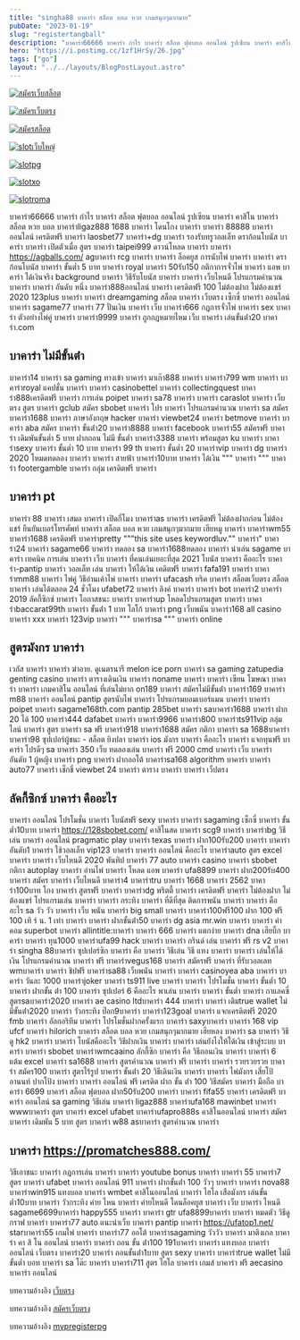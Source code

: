 ```yaml
---
title: "singha88 บาคาร่า สล็อต บอล หวย เกมสนุกๆมากมาย"
pubDate: "2023-01-19"
slug: "registertangball"
description: "บาคาร่า66666 บาคาร่า กําไร บาคาร่า สล็อต ฟุตบอล ออนไลน์ รูปเซียน บาคาร่า คาสิโน บาคาร่า สล็อต หวย บอล บาคาร่าligaz888 1688 บาคาร่า โดนโกง"
hero: "https://i.postimg.cc/1zf1HrSy/26.jpg"
tags: ["go"]
layout: "../../layouts/BlogPostLayout.astro"
---
```


<html lang="TH">

<head>
  
  <script type="application/ld+json">
    {
      "@context": "https://schema.org",
      "@type": "Article",
      "mainEntityOfPage": {
        "@type": "WebPage",
        "@id": "https://www.ourtask.org/posts/registertangball/"
      },
      "headline": "singha88 บาคาร่า สล็อต บอล หวย เกมสนุกๆมากมาย",
      "image": "https://i.postimg.cc/1zf1HrSy/26.jpg",  
      "InLanguage": "TH",    
      "description": "บาคาร่า66666 บาคาร่า กําไร บาคาร่า สล็อต ฟุตบอล ออนไลน์ รูปเซียน บาคาร่า คาสิโน บาคาร่า สล็อต หวย บอล บาคาร่าligaz888 1688 บาคาร่า โดนโกง",  
      "author": {
        "@type": "Person",
        "name": "southblade"
      },  
      "publisher": {
        "@type": "Organization",
        "name": "",
        "logo": {
          "@type": "ImageObject",
          "url": ""
        }
      },
      "datePublished": "2023-01-19"
    }
    
    </script>




  <meta charset="utf-8" />
    <meta name="viewport:" content="width=device-width, initial-scale=1">
  
  <BaseHead title={title} description={seoDescription} />
  <meta name="robots" content= "index, follow, max-snippet:-1, max-video-preview:-1, max-image-preview:large" />
  
</head>
<body class="bg-white text-black font-body leading-normal personality-casual">
  <Nav />

  <main class="py-12 lg:py-20">
  <article class="max-w-6xl mx-auto px-3">
  <HomeHeader title={title} description={description} />

  <a href="https://nazavip.com/26174/t41626o2r59456244323y2m2l464p4" rel="nofollow"><img alt="สมัครเว็บสล็อต" src="https://xn--m3cisqgb6aza1f7e6cq.com/wp-content/uploads/2022/12/register-gmz.gif" /></a><br />

<a href="https://nazavip.com/26174/t41626o2r59456244323y2m2l464p4" rel="nofollow"><img alt="สมัครเว็บตรง" src="https://i.postimg.cc/T37gsGK3/rsz-1promotion.jpg" /></a><br />

<a href="https://nazavip.com/31951/t41626o2r59456244323y2m2l464p4" rel="nofollow"><img alt="สมัครสล็อต" src="https://i.postimg.cc/rwynXgNC/1536x438-300.jpg" /></a><br />

  <a href="https://nazavip.com/31951/t41626o2r59456244323y2m2l464p4" rel="nofollow"><img alt="slotเว็บใหญ่" src="https://i.postimg.cc/Dyps0gKc/1536x438-500.jpg" /></a><br />

  




  <a href="https://nazavip.com/31951/t41626o2r59456244323y2m2l464p4" rel="nofollow"><img alt="slotpg" src="https://i.postimg.cc/jjMrYLfC/image.gif" /></a><br />




  <a href="https://nazavip.com/31951/t41626o2r59456244323y2m2l464p4" rel="nofollow"><img alt="slotxo" src="https://i.postimg.cc/hvRF9w7R/1.gif" /></a><br />


  


  <a href="https://nazavip.com/31951/t41626o2r59456244323y2m2l464p4" rel="nofollow"><img alt="slotroma" src="https://i.postimg.cc/cJvcdLkX/image.gif" /></a><br />


บาคาร่า66666 บาคาร่า กําไร บาคาร่า สล็อต ฟุตบอล ออนไลน์ รูปเซียน บาคาร่า คาสิโน บาคาร่า สล็อต หวย บอล บาคาร่าligaz888 1688 บาคาร่า โดนโกง บาคาร่า บาคาร่า 88888 บาคาร่า ออนไลน์ เครดิตฟรี บาคาร่า laosbet77 บาคาร่า+dg บาคาร่า รองรับทรูวอลเล็ท ดราก้อนโบนัส บาคาร่า บาคาร่า เปิดตัวเมื่อ สูตร บาคาร่า taipei999 ดาวน์โหลด บาคาร่า บาคาร่า https://agballs.com/ agบาคาร่า rcg บาคาร่า บาคาร่า ล็อคยูส การนับไพ่ บาคาร่า บาคาร่า ดราก้อนโบนัส บาคาร่า ขั้นต่ำ 5 บาท บาคาร่า royal บาคาร่า 50รับ150 กติกาการจั่วไพ่ บาคาร่า แอพ บาคาร่า ได้เงินจริง background บาคาร่า วิธีรับโบนัส บาคาร่า บาคาร่า เว็บไหนดี โปรแกรมคํานวณ บาคาร่า บาคาร่า อันดับ หนึ่ง บาคาร่า888ออนไลน์ บาคาร่า เครดิตฟรี 100 ไม่ต้องฝาก ไม่ต้องแชร์ 2020 123plus บาคาร่า บาคาร่า dreamgaming สล็อต บาคาร่า เว็บตรง เซ็กซี่ บาคาร่า ออนไลน์ บาคาร่า sagame77 บาคาร่า 77 ปั่นเงิน บาคาร่า เว็บ บาคาร่า666 กฎการจั่วไพ่ บาคาร่า sex บาคาร่า ตัวอย่างไพ่คู่ บาคาร่า บาคาร่า9999 บาคาร่า ถูกกฎหมายไหม เว็บ บาคาร่า เล่นขั้นต่ํา20 บาคาร่า.com

## บาคาร่า ไม่มีขั้นต่ํา

บาคาร่า14 บาคาร่า sa gaming ทางเข้า บาคาร่า มาเก๊า888 บาคาร่า บาคาร่า799 wm บาคาร่า บาคาร่าroyal แคปชั่น บาคาร่า บาคาร่า casinobettel บาคาร่า collectingquest บาคาร่า888เครดิตฟรี บาคาร่า การเล่น poipet บาคาร่า sa78 บาคาร่า บาคาร่า caraslot บาคาร่า เว็บ ตรง สูตร บาคาร่า gclub สมัคร sbobet บาคาร่า โปร บาคาร่า โปรแกรมคํานวณ บาคาร่า sa สมัคร บาคาร่า1688 บาคาร่า ภาษาอังกฤษ hacker บาคาร่า viewbet24 บาคาร่า betmove บาคาร่า บาคาร่า aba สมัคร บาคาร่า ขั้นต่ํา20 บาคาร่า8888 บาคาร่า facebook บาคาร่า55 สมัครฟรี บาคาร่า เดิมพันขั้นต่ำ 5 บาท ฝากถอน ไม่มี ขั้นต่ำ บาคาร่า3388 บาคาร่า พร้อมสูตร ku บาคาร่า บาคาร่าsexy บาคาร่า ขั้นต่ำ 10 บาท บาคาร่า 99 th บาคาร่า ขั้นต่ำ 20 บาคาร่าvip บาคาร่า dg บาคาร่า 2020 โหมดทดลอง บาคาร่า บาคาร่า สายฟ้า บาคาร่า10บาท บาคาร่า ได้เงิน """ บาคาร่า """ บาคาร่า footergamble บาคาร่า กลุ่ม เครดิตฟรี บาคาร่า

## บาคาร่า pt

บาคาร่า 88 บาคาร่า เสมอ บาคาร่า เปิดกี่โมง บาคาร่าas บาคาร่า เครดิตฟรี ไม่ต้องฝากก่อน ไม่ต้องแชร์ ยืนยันเบอร์โทรศัพท์ บาคาร่า สล็อต บอล หวย เกมสนุกๆมากมาย เฮียหมู บาคาร่า บาคาร่าwm55 บาคาร่า1688 เครดิตฟรี บาคาร่าpretty """this site uses keywordluv."" บาคาร่า" บาคาร่า24 บาคาร่า sagame66 บาคาร่า ทดลอง sa บาคาร่า1688ทดลอง บาคาร่า น่าเล่น sagame บาคาร่า เทคนิค การเล่น บาคาร่า เว็บ บาคาร่า ที่คนเล่นเยอะที่สุด 2021 โบนัส บาคาร่า คืออะไร บาคาร่า-pantip บาคาร่า วอลเล็ท เล่น บาคาร่า ให้ได้เงิน เคดิตฟรี บาคาร่า fafa191 บาคาร่า บาคาร่าmm88 บาคาร่า ไพ่คู่ วิธีอ่านเค้าไพ่ บาคาร่า บาคาร่า ufacash ทริค บาคาร่า สล็อตเว็บตรง สล็อต บาคาร่า เล่นได้ตลอด 24 ชั่วโมง ufabet72 บาคาร่า ลิงค์ บาคาร่า บาคาร่า bot บาคาร่า2 บาคาร่า 2019 ลัคกี้ซิกซ์ บาคาร่า โอกาสชนะ บาคาร่า บาคาร่าup โหลดโปรแกรมสูตร บาคาร่า บาคาร่าbaccarat99th บาคาร่า ขั้นต่ํา 1 บาท โลโก้ บาคาร่า png เว็บพนัน บาคาร่า168 all casino บาคาร่า xxx บาคาร่า 123vip บาคาร่า """ บาคาร่าsa """ บาคาร่า online

## สูตรมังกร บาคาร่า

เวกัส บาคาร่า บาคาร่า ฆ่าอาย. ดูเนตรนารี melon ice porn บาคาร่า sa gaming zatupedia genting casino บาคาร่า ตารางเดินเงิน บาคาร่า noname บาคาร่า บาคาร่า เซียน โฆษณา บาคาร่า บาคาร่า เกมคาสิโน ออนไลน์ ที่เล่นไม่ยาก on189 บาคาร่า สมัครไม่มีขั้นต่ํา บาคาร่า169 บาคาร่า m88 บาคาร่า ออนไลน์ pantip สูตรนับไพ่ บาคาร่า โปรแกรมบอมเบอร์แมน บาคาร่า บาคาร่า poipet บาคาร่า sagame168th.com pantip 285bet บาคาร่า saบาคาร่า1688 บาคาร่า ฝาก 20 ได้ 100 บาคาร่า444 dafabet บาคาร่า บาคาร่า9966 บาคาร่า800 บาคาร่าts911vip กลุ่มไลน์ บาคาร่า สูตร บาคาร่า sa ฟรี บาคาร่า918 บาคาร่า1688 สมัคร กติกา บาคาร่า sa 1688บาคาร่า บาคาร่า98 ซุปเปอร์ผู้ชนะ - สล็อต ยิงปลา บาคาร่า ios มังกร บาคาร่า คืออะไร บาคาร่า แจกทุนฟรี บาคาร่า โปรดีๆ sa บาคาร่า 350 เว็บ ทดลองเล่น บาคาร่า ฟรี 2000 cmd บาคาร่า เว็บ บาคาร่า อันดับ 1 ผู้หญิง บาคาร่า png บาคาร่า ฝากออโต้ บาคาร่าsa168 algorithm บาคาร่า บาคาร่า auto77 บาคาร่า เช็กชี่ viewbet 24 บาคาร่า ตาราง บาคาร่า บาคาร่า เว็ปตรง

## ลัคกี้ซิกซ์ บาคาร่า คืออะไร

บาคาร่า ออนไลน์ โปรโมชั่น บาคาร่า โบนัสฟรี sexy บาคาร่า บาคาร่า sagaming เซ็กซี่ บาคาร่า ขั้นต่ำ10บาท บาคาร่า https://128sbobet.com/ คาสิโนสด บาคาร่า scg9 บาคาร่า บาคาร่าbg วิธีเล่น บาคาร่า ออนไลน์ pragmatic play บาคาร่า texas บาคาร่า ฝาก100รับ200 บาคาร่า บาคาร่า อันดับ1 บาคาร่า ใช้วอลเล็ท vip123 บาคาร่า บาคาร่า ออนไลน์ คืออะไร บาคาร่าauto สูตร excel บาคาร่า บาคาร่า เว็บไหนดี 2020 พันทิป บาคาร่า 77 auto บาคาร่า casino บาคาร่า sbobet กติกา autoplay บาคาร่า อ่านไพ่ บาคาร่า โหลด แอพ บาคาร่า ufa8899 บาคาร่า ฝาก200รับ400 บาคาร่า สมัคร บาคาร่า เว็บไหนดี บาคาร่า4 บาคาร่าtru บาคาร่า 1668 บาคาร่า 2562 บาคาร่า100บาท โกง บาคาร่า สูตรฟรี บาคาร่า บาคาร่าdg พริตตี้ บาคาร่า เครดิตฟรี บาคาร่า ไม่ต้องฝาก ไม่ต้องแชร์ โปรแกรมเล่น บาคาร่า บาคาร่า กระทิง บาคาร่า ที่ดีที่สุด ติดการพนัน บาคาร่า บาคาร่า คือ อะไร sa วัว วัว บาคาร่า เว็บ พนัน บาคาร่า big small บาคาร่า บาคาร่า100ฟรี100 ฝาก 100 ฟรี 100 เทิ ร์ น. 1 เท่า บาคาร่า บาคาร่า ฝากขั้นต่ํา50 บาคาร่า dg asia mr.win บาคาร่า บาคาร่า ค่าคอม superbot บาคาร่า allintitle:บาคาร่า บาคาร่า 666 บาคาร่า แตกง่าย บาคาร่า dna เฮียบิ๊ก บาคาร่า บาคาร่า ทุน1000 บาคาร่าufa99 hack บาคาร่า บาคาร่า กรินด์ เล่น บาคาร่า ฟรี rs v2 บาคาร่า singha 88บาคาร่า ซุปเปอร์ซิก บาคาร่า คือ บาคาร่า วิธีเล่น วิธี แทง บาคาร่า บาคาร่า เล่นให้ได้เงิน โปรแกรมคํานวณ บาคาร่า ฟรี บาคาร่าvegus168 บาคาร่า สมัครฟรี บาคาร่า ที่รับวอลเลท wmบาคาร่า บาคาร่า ชิปฟรี บาคาร่าsa88 เว็บพนัน บาคาร่า บาคาร่า casinoyea aba บาคาร่า บาคาร่า วันละ 1000 บาคาร่าjoker บาคาร่า ts911 live บาคาร่า บาคาร่า โปรโมชั่น บาคาร่า ขั้นต่ำ 10 บาคาร่า ฝากขั้น ต่ํา 100 บาคาร่า ซุปเปอร์ 6 คืออะไร พาเล่น บาคาร่า บาคาร่า ขั้นต่ำ บาคาร่า กาแลคซี่ สูตรsaบาคาร่า2020 บาคาร่า ae casino ltdบาคาร่า 444 บาคาร่า บาคาร่า เติมtrue wallet ไม่มีขั้นต่ํา2020 บาคาร่า วัวกระทิง ป๊อก9บาคาร่า บาคาร่า123goal บาคาร่า แจกเครดิตฟรี 2020 fmb บาคาร่า อัลกอริทึม บาคาร่า โปรโมชั่นฝากครั้งแรก บาคาร่า saxyบาคาร่า บาคาร่า 168 vip ufcf บาคาร่า hilorich บาคาร่า สล็อต บอล หวย เกมสนุกๆมากมาย เฮียหลง บาคาร่า sa บาคาร่า วิธีดู hk2 บาคาร่า บาคาร่า โบนัสคืออะไร วิธีฝากเงิน บาคาร่า บาคาร่า เล่นยังไงให้ได้เงิน เข้าสู่ระบบ บาคาร่า บาคาร่า sbobet บาคาร่าwmcaaino ลักกี้ซิก บาคาร่า คือ วิธีถอนเงิน บาคาร่า บาคาร่า 6 แต้ม excel บาคาร่า sa1688 บาคาร่า สูตรคํานวณ บาคาร่า ฟรี บาคาร่า บาคาร่า รวยรวยรวย บาคาร่า สมัคร100 บาคาร่า สูตรไร้รูป บาคาร่า ขั้นต่ํา 20 วิธีเดินเงิน บาคาร่า บาคาร่า ไพ่มังกร เสี่ยโป้ อานนท์ ปากโป้ง บาคาร่า บาคาร่า ออนไลน์ ฟรี เครดิต ฝาก ขั้น ต่ํา 100 วิธีสมัคร บาคาร่า มือถือ บาคาร่า 6699 บาคาร่า สล็อต ฟุตบอล ฝาก50รับ200 บาคาร่า บาคาร่า fifa55 บาคาร่า เครดิตฟรี บาคาร่า ออนไลน์ sa gaming วิธีเล่น บาคาร่า ligaz888 บาคาร่าufa168 mawinbet บาคาร่า wwwบาคาร่า สูตร บาคาร่า excel ufabet บาคาร่าufapro888s คาสิโนออนไลน์ บาคาร่า สมัคร บาคาร่า เดิมพัน 5 บาท สูตร บาคาร่า w88 asบาคาร่า สูตรคํานวณ บาคาร่า

## บาคาร่า https://promatches888.com/

วิธีเอาชนะ บาคาร่า กฎการเล่น บาคาร่า บาคาร่า youtube bonus บาคาร่า บาคาร่า 55 บาคาร่า7 สูตร บาคาร่า ufabet บาคาร่า ออนไลน์ 911 บาคาร่า ฝากขั้นต่ํา 100 วัวๆ บาคาร่า บาคาร่า nova88 บาคาร่าwin915 แทงบอล บาคาร่า wmbet คาสิโนออนไลน์ บาคาร่า ไฮโล เสือมังกร เล่นขั้นต่ำ10บาท บาคาร่า วัวกระทิง ค่าย ไหน บาคาร่า ค่ายไหนดี โดนล็อคยูส บาคาร่า เว็บ บาคาร่า ไหนดี sagame6699บาคาร่า happy555 บาคาร่า บาคาร่า gtr ufa8899บาคาร่า บาคาร่า หมดตัว วิธีดูกราฟ บาคาร่า บาคาร่า77 auto แนะนําเว็บ บาคาร่า pantip บาคาร่า https://ufatop1.net/ starบาคาร่า55 เกมไพ่ บาคาร่า บาคาร่า77 ออโต้ บาคาร่าsagaming วัววัว บาคาร่า มาติงเกล บาคาร่า คา สิ โน ออนไลน์ บาคาร่า บาคาร่า ถอน ขั้น ต่ํา100 191บาคาร่า บาคาร่า แทงบอล บาคาร่า ออนไลน์ เว็บตรง บาคาร่า20 บาคาร่า ถอนขั้นต่ํา1บาท สูตร sexy บาคาร่า บาคาร่าtrue wallet ไม่มีขั้นต่ำ บอท บาคาร่า sa โต๊ะ บาคาร่า บาคาร่า711 สูตร ไฮโล บาคาร่า เกมส์ บาคาร่า ฟรี aecasino บาคาร่า ออนไลน์


บทความอ้างอิง [เว็บตรง](https://www.ourtask.org/)

บทความอ้างอิง [สมัครเว็บตรง](https://www.ourtask.org/posts/registerwebtong/)

บทความอ้างอิง [mvpregisterpg](https://mvpregisterpg.netlify.app/)





<script src="https://apps.elfsight.com/p/platform.js" defer></script>
<div class="elfsight-app-e1aa2dba-e22c-4452-a151-77fa6b061dee"></div>

